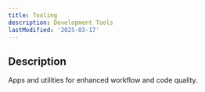```yaml
---
title: Tooling
description: Development Tools
lastModified: '2025-03-17'
---
```


## Description

Apps and utilities for enhanced workflow and code quality.
